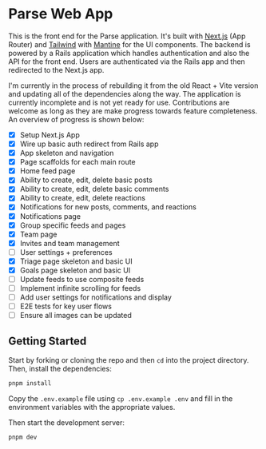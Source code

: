 # Parse Web App

This is the front end for the Parse application. It's built with [Next.js](https://nextjs.org/docs) (App Router) and [Tailwind](https://tailwindcss.com/) with [Mantine](https://mantine.dev) for the UI components. The backend is powered by a Rails application which handles authentication and also the API for the front end. Users are authenticated via the Rails app and then redirected to the Next.js app.

I'm currently in the process of rebuilding it from the old React + Vite version and updating all of the dependencies along the way. The application is currently incomplete and is not yet ready for use. Contributions are welcome as long as they are make progress towards feature completeness. An overview of progress is shown below:

- [x] Setup Next.js App
- [x] Wire up basic auth redirect from Rails app
- [x] App skeleton and navigation
- [x] Page scaffolds for each main route
- [x] Home feed page
- [x] Ability to create, edit, delete basic posts
- [x] Ability to create, edit, delete basic comments
- [x] Ability to create, edit, delete reactions
- [x] Notifications for new posts, comments, and reactions
- [x] Notifications page
- [x] Group specific feeds and pages
- [x] Team page
- [x] Invites and team management
- [ ] User settings + preferences
- [x] Triage page skeleton and basic UI
- [x] Goals page skeleton and basic UI
- [ ] Update feeds to use composite feeds
- [ ] Implement infinite scrolling for feeds
- [ ] Add user settings for notifications and display
- [ ] E2E tests for key user flows
- [ ] Ensure all images can be updated

## Getting Started

Start by forking or cloning the repo and then `cd` into the project directory. Then, install the dependencies:

```bash
pnpm install
```

Copy the `.env.example` file using `cp .env.example .env` and fill in the environment variables with the appropriate values.

Then start the development server:

```bash
pnpm dev
```
